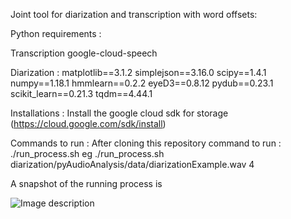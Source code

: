Joint tool for diarization and transcription with word offsets:

Python requirements : 

Transcription 
google-cloud-speech

Diarization :
matplotlib==3.1.2
simplejson==3.16.0
scipy==1.4.1
numpy==1.18.1
hmmlearn==0.2.2
eyeD3==0.8.12
pydub==0.23.1
scikit_learn==0.21.3
tqdm==4.44.1

Installations : Install the google cloud sdk for storage (https://cloud.google.com/sdk/install)

Commands to run : After cloning this repository command to  run : 
./run_process.sh <file-path> <num-speakers> 
eg ./run_process.sh diarization/pyAudioAnalysis/data/diarizationExample.wav 4

A snapshot of the running process is

![Image description](https://drive.google.com/file/d/1etvzU08RHFc-TBgC4BY6sXEyxNpPYCWm/view?usp=sharing)

